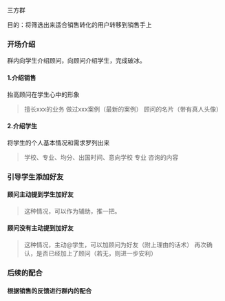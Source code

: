 三方群

目的：将筛选出来适合销售转化的用户转移到销售手上

### 开场介绍
群内向学生介绍顾问，向顾问介绍学生，完成破冰。
#### 1.介绍销售
抬高顾问在学生心中的形象
>擅长xxx的业务
>做过xxx案例（最新的案例）
>顾问的名片（带有真人头像）
#### 2.介绍学生
将学生的个人基本情况和需求罗列出来
>学校、专业、均分、出国时间、意向学校 专业
>咨询的内容

### 引导学生添加好友
#### 顾问主动提到学生加好友
>这种情况，可以作为辅助，推一把。
#### 顾问没有主动提到加好友
>这种情况，主动@学生，可以加顾问为好友（附上理由的话术）
>再次确认，是否已经加上了顾问（若无，则进一步安利）
 
### 后续的配合
#### 根据销售的反馈进行群内的配合
<!--stackedit_data:
eyJoaXN0b3J5IjpbMTc1NTM5NDczNywxNzY3OTg4MDkzLDczMD
k5ODExNl19
-->